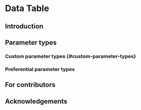 # Data Table

## Introduction

## Parameter types

### Custom parameter types {#custom-parameter-types}

### Preferential parameter types

## For contributors

## Acknowledgements


